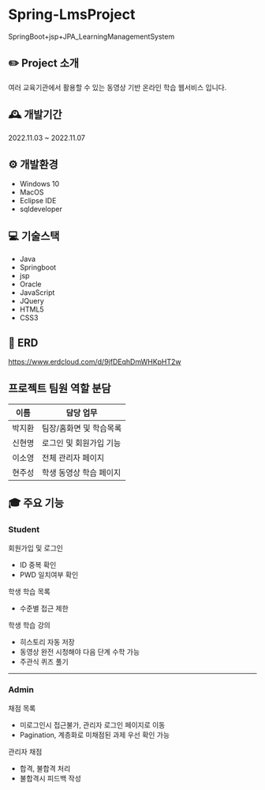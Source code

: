 # Spring-LmsProject
SpringBoot+jsp+JPA_LearningManagementSystem

## ✏️ Project 소개
여러 교육기관에서 활용할 수 있는 동영상 기반 온라인 학습 웹서비스 입니다.

## 🕰️ 개발기간
2022.11.03 ~ 2022.11.07

## ⚙️ 개발환경
- Windows 10
- MacOS
- Eclipse IDE
- sqldeveloper

## 💻 기술스택
- Java
- Springboot 
- jsp
- Oracle
- JavaScript
- JQuery
- HTML5
- CSS3

## 🔗 ERD
https://www.erdcloud.com/d/9jfDEqhDmWHKpHT2w

## 프로젝트 팀원 역할 분담
|**이름**|**담당 업무**|
|-------|--------|
|박지환|팀장/홈화면 및 학습목록|
|신현명|로그인 및 회원가입 기능|
|이소영|전체 관리자 페이지|
|현주성|학생 동영상 학습 페이지|

## 🎓 주요 기능
### Student
회원가입 및 로그인
- ID 중복 확인
- PWD 일치여부 확인

학생 학습 목록
- 수준별 접근 제한

학생 학습 강의
- 히스토리 자동 저장
- 동영상 완전 시청해야 다음 단계 수학 가능
- 주관식 퀴즈 풀기
----------------------------------------------
### Admin
채점 목록
- 미로그인시 접근불가, 관리자 로그인 페이지로 이동
- Pagination, 계층화로 미채점된 과제 우선 확인 가능

관리자 채점
- 합격, 불합격 처리
- 불합격시 피드백 작성
